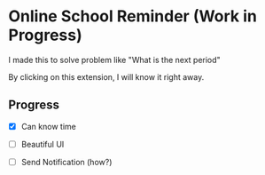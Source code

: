 # Online School Reminder (Work in Progress)

I made this to solve problem like "What is the next period"

By clicking on this extension, I will know it right away.

## Progress

- [x] Can know time

- [ ] Beautiful UI

- [ ] Send Notification (how?)
